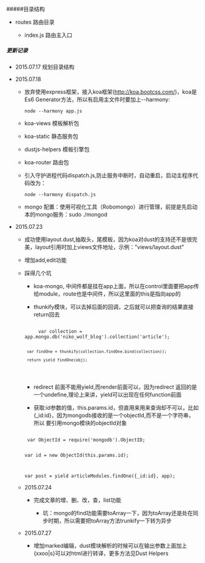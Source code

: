 #####目录结构

- routes 路由目录

    - index.js 路由主入口

##### 更新记录

- 2015.07.17 规划目录结构


- 2015.07.18 

    - 放弃使用express框架，接入koa框架(http://koa.bootcss.com/)，koa是Es6 Generator方法，所以有启用主文件时要加上--harmony: 
    
    	<code>node --harmony app.js</code>
    	
    	
    - koa-views 模板解析包
    	
    - koa-static 静态服务包
    	
    - dustjs-helpers 模板引擎包
    	
    - koa-router 路由包
    	
    - 引入守护进程代码dispatch.js,防止服务中断时，自动重启，启动主程序代码改为：
    
    	<code>node --harmony dispatch.js</code>
    	
    - mongo 配置：使用可视化工具（Robomongo）进行管理，前提是先启动本的mongo服务：sudo ./mongod
    
- 2015.07.23
    
    - 成功使用layout.dust,抽取头，尾模板，因为koa对dust的支持还不是很完美，layout引用时加上views文件地址，示例："views/layout.dust"
    
    - 增加add,edit功能 
    
    - 踩得几个坑
       
       - koa-mongo, 中间件都是挂在app上面，所以在control里面要把app传给module，route也是中间件，所以这里面的this是指向app的
      
       - thunkify模块，可以去掉后面的回调，之后就可以把查询的结果直接return回去
       
       <code>
           var collection = app.mongo.db('niko_wolf_blog').collection('article');
           
           var findOne = thunkify(collection.findOne.bind(collection));
       
           return yield findOne(obj);
       </code>
       
       - redirect 前面不能用yield,而render前面可以，因为redirect 返回的是一个undefine,理论上来讲，yield可以出现在任何function前面
       
       - 获取:id参数的值，this.params.id，但直用来用来查询却不可以，比如{_id:id}，因为mongodb接收的是一个objectId,而不是一个字符串，所以
       要引用mongo模块的objectId对象
       
       <code>
       var ObjectId = require('mongodb').ObjectID;
       
       var id = new ObjectId(this.params.id);
       
       var post = yield articleModules.findOne({_id:id}, app);
       </code>
       
    - 2015.07.24
    
      - 完成文章的增、删、改，查，list功能
      
        - 坑：mongo的find功能需要toArray一下，因为toArray还是处在同步时期，所以需要把toArray方法trunkify一下转为异步
      
    - 2015.07.27 
    
       - 增加marked编辑，dust模块解析的时候可以在输出参数上面加上{xxoo|s}可以对html进行转译，更多方法见Dust Helpers
